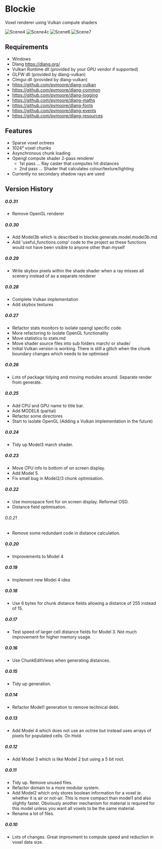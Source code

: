 # Blockie

Voxel renderer using Vulkan compute shaders

![Scene4](screenshots/scene4.png)
![Scene4c](screenshots/scene4c.png)
![Scene6](screenshots/scene6.png)
![Scene7](screenshots/scene7.png)

## Requirements
- Windows
- Dlang https://dlang.org/
- Vulkan Runtime dll (provided by your GPU vendor if supported)
- GLFW dll (provided by dlang-vulkan)
- CImgui dll (provided by dlang-vulkan)
- https://github.com/pvmoore/dlang-vulkan
- https://github.com/pvmoore/dlang-common
- https://github.com/pvmoore/dlang-logging
- https://github.com/pvmoore/dlang-maths
- https://github.com/pvmoore/dlang-fonts
- https://github.com/pvmoore/dlang-events
- https://github.com/pvmoore/dlang-resources

## Features
- Sparse voxel octrees
- 1024³ voxel chunks
- Asynchronous chunk loading
- Opengl compute shader 2-pass renderer
    - 1st pass ... Ray caster that computes hit distances
    - 2nd pass ... Shader that calculates colour/texture/lighting
- Currently no secondary shadow rays are used

## Version History

##### 0.0.31
- Remove OpenGL renderer

##### 0.0.30
- Add Model3b which is described in blockie.generate.model.model3b.md
- Add 'useful_functions.comp' code to the project as these functions would not have been
      visible to anyone other than myself

##### 0.0.29
 - Write skybox pixels within the shade shader when a ray misses all scenery instead of as a separate renderer

##### 0.0.28
 - Complete Vulkan implementation
 - Add skybox textures

##### 0.0.27
- Refactor stats monitors to isolate opengl specific code.
- More refactoring to isolate OpenGL functionality
- Move statistics to stats.md
- Move shader source files into sub folders march/ or shade/
- Initial Vulkan version is working. There is still a glitch when the chunk boundary changes which
  needs to be optimised

##### 0.0.26
- Lots of package tidying and moving modules around. Separate render from generate.

##### 0.0.25
- Add CPU and GPU name to title bar.
- Add MODEL6 (partial)
- Refactor some directores
- Start to isolate OpenGL (Adding a Vulkan implementation in the future)

##### 0.0.24
- Tidy up Model3 march shader.

##### 0.0.23
- Move CPU info to bottom of on screen display.
- Add Model 5.
- Fix small bug in Model2/3 chunk optimisation.

##### 0.0.22
- Use monospace font for on screen display. Reformat OSD.
- Distance field optimisation.

###### 0.0.21
- Remove some redundant code in distance calculation.

##### 0.0.20
- Improvements to Model 4

##### 0.0.19
- Implement new Model 4 idea

##### 0.0.18
- Use 6 bytes for chunk distance fields allowing a distance of 255 instead of 15.

##### 0.0.17
- Test speed of larger cell distance fields for Model 3. Not much improvement for higher memory usage.

##### 0.0.16
- Use ChunkEditViews when generating distances.

##### 0.0.15
- Tidy up generation.

##### 0.0.14
- Refactor Model1 generation to remove technical debt.

##### 0.0.13
- Add Model 4 which does not use an octree but instead uses arrays of pixels for populated cells. On Hold.

##### 0.0.12
- Add Model 3 which is like Model 2 but using a 5 bit root.

##### 0.0.11
- Tidy up. Remove unused files.
- Refactor domain to a more modular system.
- Add Model2 which only stores boolean information for a voxel ie. whether it
is air or not-air. This is more compact than model1 and also slightly faster.
Obviously another mechanism for material is required for this model unless
you want all voxels to be the same material.
- Rename a lot of files.

##### 0.0.10
- Lots of changes. Great improvment to compute speed and reduction in voxel data size.


